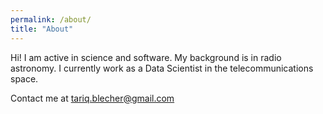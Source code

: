 ```yaml
---
permalink: /about/
title: "About"
---
```



Hi! I am active in science and software. My background is in radio astronomy. I currently work as a Data Scientist in the telecommunications space.

Contact me at tariq.blecher@gmail.com
